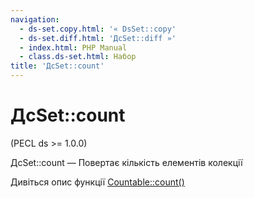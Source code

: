 ```yaml
---
navigation:
  - ds-set.copy.html: '« DsSet::copy'
  - ds-set.diff.html: 'ДсSet::diff »'
  - index.html: PHP Manual
  - class.ds-set.html: Набор
title: 'ДсSet::count'
---
```

# ДсSet::count

(PECL ds >= 1.0.0)

ДсSet::count — Повертає кількість елементів колекції

Дивіться опис функції [Countable::count()](countable.count.md)
